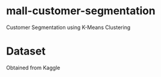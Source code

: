 # mall-customer-segmentation
Customer Segmentation using K-Means Clustering

# Dataset
Obtained from Kaggle
